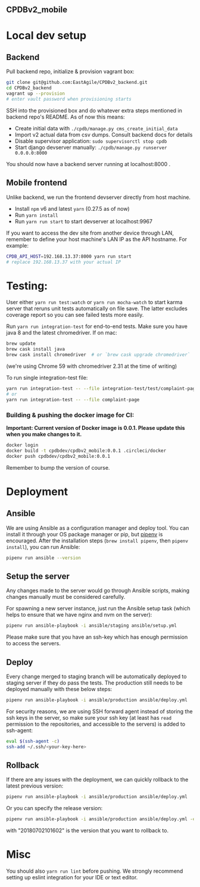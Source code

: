 CPDBv2_mobile
--

# Local dev setup

## Backend

Pull backend repo, initialize & provision vagrant box:

```bash
git clone git@github.com:EastAgile/CPDBv2_backend.git
cd CPDBv2_backend
vagrant up --provision
# enter vault password when provisioning starts
```

SSH into the provisioned box and do whatever extra steps mentioned in backend
repo's README. As of now this means:

- Create initial data with `./cpdb/manage.py cms_create_initial_data`
- Import v2 actual data from csv dumps. Consult backend docs for details
- Disable supervisor application: `sudo supervisorctl stop cpdb`
- Start django devserver manually: `./cpdb/manage.py runserver 0.0.0.0:8000`

You should now have a backend server running at localhost:8000 .

## Mobile frontend

Unlike backend, we run the frontend devserver directly from host machine.

- Install `npm` v6 and latest `yarn` (0.27.5 as of now)
- Run `yarn install`
- Run `yarn run start` to start devserver at localhost:9967

If you want to access the dev site from another device through LAN, remember
to define your host machine's LAN IP as the API hostname. For example:

```bash
CPDB_API_HOST=192.168.13.37:8000 yarn run start
# replace 192.168.13.37 with your actual IP
```

# Testing:

User either `yarn run test:watch` or `yarn run mocha-watch` to start karma
server that reruns unit tests automatically on file save. The latter excludes
coverage report so you can see failed tests more easily.

Run `yarn run integration-test` for end-to-end tests. Make sure you have java 8 and the
latest chromedriver. If on mac:

```bash
brew update
brew cask install java
brew cask install chromedriver  # or `brew cask upgrade chromedriver`
```

(we're using Chrome 59 with chromedriver 2.31 at the time of writing)

To run single integration-test file:

```bash
yarn run integration-test -- --file integration-test/test/complaint-page.spec.js  
# or
yarn run integration-test -- --file complaint-page
```

### Building & pushing the docker image for CI:

**Important: Current version of Docker image is 0.0.1. Please update this when you make changes to it.**

```bash
docker login
docker build -t cpdbdev/cpdbv2_mobile:0.0.1 .circleci/docker
docker push cpdbdev/cpdbv2_mobile:0.0.1
```

Remember to bump the version of course.

# Deployment
## Ansible
We are using Ansible as a configuration manager and deploy tool. You can install it through your OS package manager or pip, but [pipenv](https://github.com/pypa/pipenv) is encouraged.  After the installation steps (`brew install pipenv`, then `pipenv install`), you can run Ansible:
```bash
pipenv run ansible --version
```

## Setup the server
Any changes made to the server would go through Ansible scripts, making changes manually must be considered carefully. 

For spawning a new server instance, just run the Ansible setup task (which helps to ensure that we have nginx and nvm on the server):
```bash
pipenv run ansible-playbook -i ansible/staging ansible/setup.yml
```
Please make sure that you have an ssh-key which has enough permission to access the servers.

## Deploy 
Every change merged to staging branch will be automatically deployed to staging server if they do pass the tests. The production still needs to be deployed manually with these below steps:
```bash
pipenv run ansible-playbook -i ansible/production ansible/deploy.yml
```
For security reasons, we are using SSH forward agent instead of storing the ssh keys in the server, so make sure your ssh key (at least has `read` permission to the repositories, and accessible to the servers) is added to ssh-agent:
```bash
eval $(ssh-agent -c)
ssh-add ~/.ssh/<your-key-here>
```

## Rollback
If there are any issues with the deployment, we can quickly rollback to the latest previous version:
```bash
pipenv run ansible-playbook -i ansible/production ansible/deploy.yml
```
Or you can specify the release version:
```bash
pipenv run ansible-playbook -i ansible/production ansible/deploy.yml -e rollback_to="20180702101602"
```
with "20180702101602" is the version that you want to rollback to.

# Misc

You should also `yarn run lint` before pushing. We strongly recommend setting up
eslint integration for your IDE or text editor.





